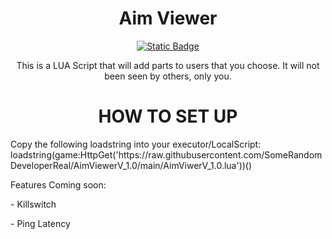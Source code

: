 
<h1 align="center">
Aim Viewer
</h1>


<p align="center">
<a href= "https://github.com/SomeRandomDeveloperReal/AimViewerV_1.0"><img alt="Static Badge" src="https://img.shields.io/badge/Script%20Version-1.0.0-green?style=for-the-badge">

</a>

</p>

<p align="center">
This is a LUA Script that will add parts to users that you choose.
It will not been seen by others, only you.
</p>

<h1 align="center">
HOW TO SET UP
</h1>

<p align-"center">
Copy the following loadstring into your executor/LocalScript: loadstring(game:HttpGet('https://raw.githubusercontent.com/SomeRandomDeveloperReal/AimViewerV_1.0/main/AimViwerV_1.0.lua'))()

</p>
<p align="left'>
</p>

<h1 align="center">
Features Coming soon:
</h1>
<p align-"center">
- Killswitch
</p>
<p align-"center">
- Ping Latency
</p>
